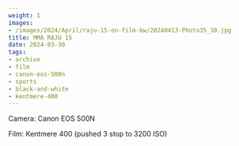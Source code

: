 ```yaml
---
weight: 1
images:
- /images/2024/April/raju-15-on-film-bw/20240413-Photo35_38.jpg
title: MMA RAJU 15
date: 2024-03-30
tags:
- archive
- film
- canon-eos-500n
- sports
- black-and-white
- kentmere-400
---
```


Camera: Canon EOS 500N

Film: Kentmere 400 (pushed 3 stop to 3200 ISO)